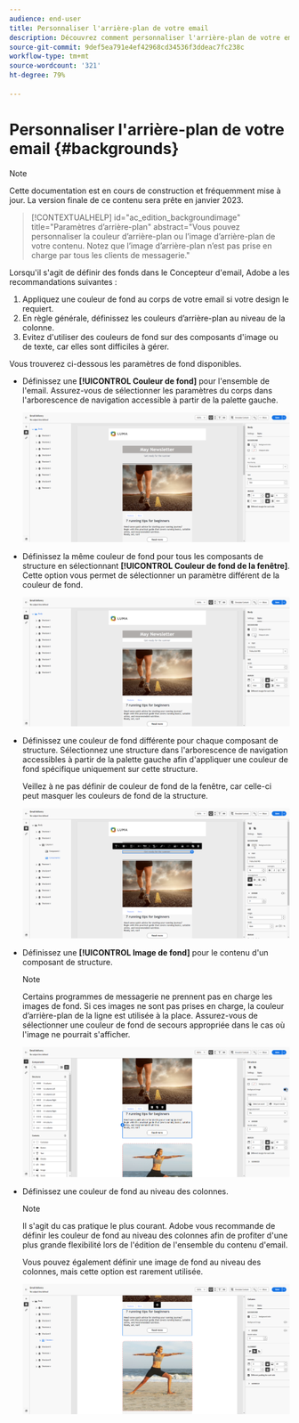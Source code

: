 ```yaml
---
audience: end-user
title: Personnaliser l'arrière-plan de votre email
description: Découvrez comment personnaliser l'arrière-plan de votre email
source-git-commit: 9def5ea791e4ef42968cd34536f3ddeac7fc238c
workflow-type: tm+mt
source-wordcount: '321'
ht-degree: 79%

---
```



# Personnaliser l&#39;arrière-plan de votre email {#backgrounds}

>[!NOTE]
>
>Cette documentation est en cours de construction et fréquemment mise à jour. La version finale de ce contenu sera prête en janvier 2023.

>[!CONTEXTUALHELP]
>id="ac_edition_backgroundimage"
>title="Paramètres d’arrière-plan"
>abstract="Vous pouvez personnaliser la couleur d’arrière-plan ou l’image d’arrière-plan de votre contenu. Notez que l’image d’arrière-plan n’est pas prise en charge par tous les clients de messagerie."

Lorsqu&#39;il s&#39;agit de définir des fonds dans le Concepteur d&#39;email, Adobe a les recommandations suivantes :

1. Appliquez une couleur de fond au corps de votre email si votre design le requiert.
1. En règle générale, définissez les couleurs d’arrière-plan au niveau de la colonne.
1. Evitez d&#39;utiliser des couleurs de fond sur des composants d&#39;image ou de texte, car elles sont difficiles à gérer.

Vous trouverez ci-dessous les paramètres de fond disponibles.

* Définissez une **[!UICONTROL Couleur de fond]** pour l&#39;ensemble de l&#39;email. Assurez-vous de sélectionner les paramètres du corps dans l&#39;arborescence de navigation accessible à partir de la palette gauche.

   ![](assets/background_1.png)

* Définissez la même couleur de fond pour tous les composants de structure en sélectionnant **[!UICONTROL Couleur de fond de la fenêtre]**. Cette option vous permet de sélectionner un paramètre différent de la couleur de fond.

   ![](assets/background_2.png)

* Définissez une couleur de fond différente pour chaque composant de structure. Sélectionnez une structure dans l&#39;arborescence de navigation accessibles à partir de la palette gauche afin d&#39;appliquer une couleur de fond spécifique uniquement sur cette structure.

   Veillez à ne pas définir de couleur de fond de la fenêtre, car celle-ci peut masquer les couleurs de fond de la structure.

   ![](assets/background_3.png)

* Définissez une **[!UICONTROL Image de fond]** pour le contenu d&#39;un composant de structure.

   >[!NOTE]
   >
   >Certains programmes de messagerie ne prennent pas en charge les images de fond. Si ces images ne sont pas prises en charge, la couleur d’arrière-plan de la ligne est utilisée à la place. Assurez-vous de sélectionner une couleur de fond de secours appropriée dans le cas où l&#39;image ne pourrait s&#39;afficher.

   ![](assets/background_4.png)

* Définissez une couleur de fond au niveau des colonnes.

   >[!NOTE]
   >
   >Il s&#39;agit du cas pratique le plus courant. Adobe vous recommande de définir les couleur de fond au niveau des colonnes afin de profiter d&#39;une plus grande flexibilité lors de l&#39;édition de l&#39;ensemble du contenu d&#39;email.

   Vous pouvez également définir une image de fond au niveau des colonnes, mais cette option est rarement utilisée.

   ![](assets/background_5.png)
